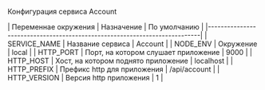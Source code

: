 Конфигурация сервиса Account

| Переменнае окружения | Назначение                          | По умолчанию |
|---------------------------------------------------------------------------|
| SERVICE_NAME         | Название сервиса                    | Account      |
| NODE_ENV             | Окружение                           | local        |
| HTTP_PORT            | Порт, на котором слушает приложение | 9000         |
| HTTP_HOST            | Хост, на котором поднято приложение | localhost    |
| HTTP_PREFIX          | Префикс http для приложения         | /api/account |
| HTTP_VERSION         | Версия http приложения              | 1            |
